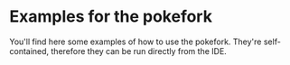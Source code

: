 Examples for the pokefork
===========================


You'll find here some examples of how to use the pokefork. They're self-contained, therefore they can be run directly from the IDE.
